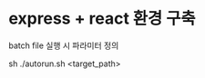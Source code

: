 # express + react 환경 구축

batch file 실행 시 파라미터 정의

sh ./autorun.sh <target_path> <css> <redux> <https> <server>